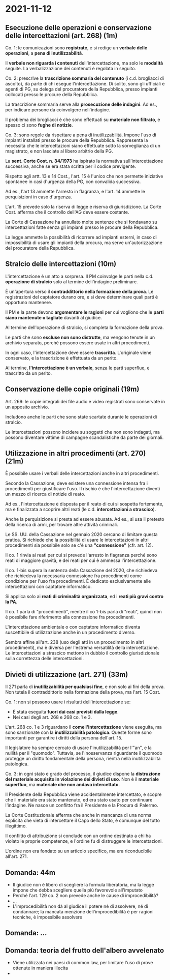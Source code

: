 # 2021-11-12

<!-- vim:set spelllang=it: -->

## Esecuzione delle operazioni e conservazione delle intercettazioni (art. 268) (1m)

Co. 1: le comunicazioni sono **registrate**, e si redige un **verbale delle operazioni**, a **pena di inutilizzabilità**.

Il **verbale non riguarda i contenuti** dell'intercettazione, ma solo le **modalità** seguite.
La verbalizzazione dei contenuti è regolata in seguito.

Co. 2: prescrive la **trascrizione sommaria del contenuto** (i c.d. brogliacci di ascolto), da parte di chi esegue l'intercettazione.
Di solito, sono gli ufficiali e agenti di PG, su delega del procuratore della Repubblica, presso impianti collocati presso le procure della Repubblica.

La trascrizione sommaria serve alla **prosecuzione delle indagini**.
Ad es., per indicare persone da coinvolgere nell'indagine.

Il problema dei brogliacci è che sono effettuati su **materiale non filtrato**, e spesso ci sono **fughe di notizie**.

Co. 3: sono regole da rispettare a pena di inutilizzabilità.
Impone l'uso di impianti installati presso le procure della Repubblica.
Rappresenta la necessità che le intercettazioni siano effettuate sotto la sorveglianza di un magistrato, e non lasciate al libero arbitrio della PG.

La **sent. Corte Cost. n. 34/1973** ha ispirato la normativa sull'intercettazione successiva, anche se era stata scritta per il codice previgente.

Rispetto agli artt. 13 e 14 Cost., l'art. 15 è l'unico che non permette iniziative spontanee in casi d'urgenza della PG, con convalida successiva.

Ad es., l'art 13 ammette l'arresto in flagranza, e l'art. 14 ammette le perquisizioni in caso d'urgenza.

L'art. 15 prevede solo la riserva di legge e riserva di giurisdizione.
La Corte Cost. afferma che il controllo dell'AG deve essere costante.

La Corte di Cassazione ha annullato molte sentenze che si fondavano su intercettazioni fatte senza gli impianti presso le procure della Repubblica.

La legge ammette la possibilità di ricorrere ad impianti esterni, in caso di impossibilità di usare gli impianti della procura, ma serve un'autorizzazione del procuratore della Repubblica.

## Stralcio delle intercettazioni (10m)

L'intercettazione è un atto a sorpresa.
Il PM coinvolge le parti nella c.d. **operazione di stralcio** solo al termine dell'indagine preliminare.

È un'apertura verso il **contraddittorio nella formazione della prova**.
Le registrazioni del captatore durano ore, e si deve determinare quali parti è opportuno mantenere.

Il PM e la parte devono **argomentare le ragioni** per cui vogliono che le **parti siano mantenute o tagliate** davanti al giudice.

Al termine dell'operazione di stralcio, si completa la formazione della prova.

Le parti che sono **escluse non sono distrutte**, ma vengono tenute in un archivio separato, perché possono essere usate in altri procedimenti.

In ogni caso, l'intercettazione deve essere **trascritta**.
L'originale viene conservato, e la trascrizione è effettuata da un perito.

Al termine, **l'intercettazione è un verbale**, senza le parti superflue, e trascritto da un perito.

## Conservazione delle copie originali (19m)

Art. 269: le copie integrali dei file audio e video registrati sono conservate in un apposito archivio.

Includono anche le parti che sono state scartate durante le operazioni di stralcio.

Le intercettazioni possono incidere su soggetti che non sono indagati, ma possono diventare vittime di campagne scandalistiche da parte dei giornali.

## Utilizzazione in altri procedimenti (art. 270) (21m)

È possibile usare i verbali delle intercettazioni anche in altri procedimenti.

Secondo la Cassazione, deve esistere una connessione intensa fra i procedimenti per giustificare l'uso.
Il rischio è che l'intercettazione diventi un mezzo di ricerca di notizie di reato.

Ad es., l'intercettazione è disposta per il reato di cui si sospetta fortemente, ma è finalizzata a scoprire altri reati (le c.d. **intercettazioni a strascico**).

Anche la perquisizione si presta ad essere abusata.
Ad es., si usa il pretesto della ricerca di armi, per trovare altre attività criminali.

Le SS. UU. della Cassazione nel gennaio 2020 cercano di limitare questa pratica.
Si richiede che la possibilità di usare le intercettazioni in altri procedimenti sia possibile solo se c'è una **"connessione"** (cfr. art. 12).

Il co. 1 rinvia ai reati per cui si prevede l'arresto in flagranza perché sono reati di maggiore gravità, e dei reati per cui è ammessa l'intercettazione.

Il co. 1-bis supera la sentenza della Cassazione del 2020, che richiedeva che richiedeva la necessaria connessione fra procedimenti come condizione per l'uso fra procedimenti.
È dedicato esclusivamente alle intercettazioni con captatore informatico.

Si applica solo ai **reati di criminalità organizzata**, ed i **reati più gravi contro la PA**.

Il co. 1 parla di "procedimenti", mentre il co 1-bis parla di "reati", quindi non è possibile fare riferimento alla connessione fra procedimenti.

L'intercettazione ambientale o con captatore informatico diventa suscettibile di utilizzazione anche in un procedimento diverso.

Sembra affine all'art. 238 (uso degli atti in un procedimento in altri procedimenti), ma è diversa per l'estrema versatilità della intercettazione.
Le intercettazioni a strascico mettono in dubbio il controllo giurisdizionale sulla correttezza delle intercettazioni.

## Divieti di utilizzazione (art. 271) (33m)

Il 271 parla di **inutilizzabilità per qualsiasi fine**, e non solo ai fini della prova.
Non tutela il contraddittorio nella formazione della prova, ma l'art. 15 Cost.

Co. 1: non si possono usare i risultati dell'intercettazione se:

* È stata eseguita **fuori dai casi previsti dalla legge**.
* Nei casi degli art. 268 e 268 co. 1 e 3.

L'art. 268 co. 1 e 3 riguardano il **come l'intercettazione** viene eseguita, ma sono sanzionate con la **inutilizzabilità patologica**.
Queste forme sono importanti per garantire i diritti della persona dell'art. 15.

Il legislatore ha sempre cercato di usare l'inutilizzabilità per l'"an", e la nullità per il "quomodo".
Tuttavia, se l'inosservanza riguardante il quomodo protegge un diritto fondamentale della persona, rientra nella inutilizzabilità patologica.

Co. 3: in ogni stato e grado del processo, il giudice dispone la **distruzione del materiale acquisito in violazione dei divieti di uso**.
Non è il **materiale superfluo**, ma **materiale che non andava intercettato**.

Il Presidente della Repubblica viene accidentalmente intercettato, e scopre che il materiale era stato mantenuto, ed era stato usato per continuare l'indagine.
Ne nasce un conflitto fra il Presidente e la Procura di Palermo.

La Corte Costituzionale afferma che anche in mancanza di una norma esplicita che vieta di intercettare il Capo dello Stato, è comunque del tutto illegittimo.

Il conflitto di attribuzione si conclude con un ordine destinato a chi ha violato le proprie competenze, e l'ordine fu di distruggere le intercettazioni.

L'ordine non era fondato su un articolo specifico, ma era riconducibile all'art. 271.

## Domanda: 44m

- Il giudice non è libero di scegliere la formula liberatoria, ma la legge impone che debba scegliere quella più favorevole all'imputato
- Perché l'art. 129 co. 2 non prevede anche le cause di improcedibilità?
- ...
- L'improcedibilità non dà al giudice il potere né di assolvere, né di condannare; la mancata menzione dell'improcedibilità è per ragioni tecniche, è impossibile assolvere

## Domanda: ...

## Domanda: teoria del frutto dell'albero avvelenato

- Viene utilizzata nei paesi di common law, per limitare l'uso di prove ottenute in maniera illecita
- 

